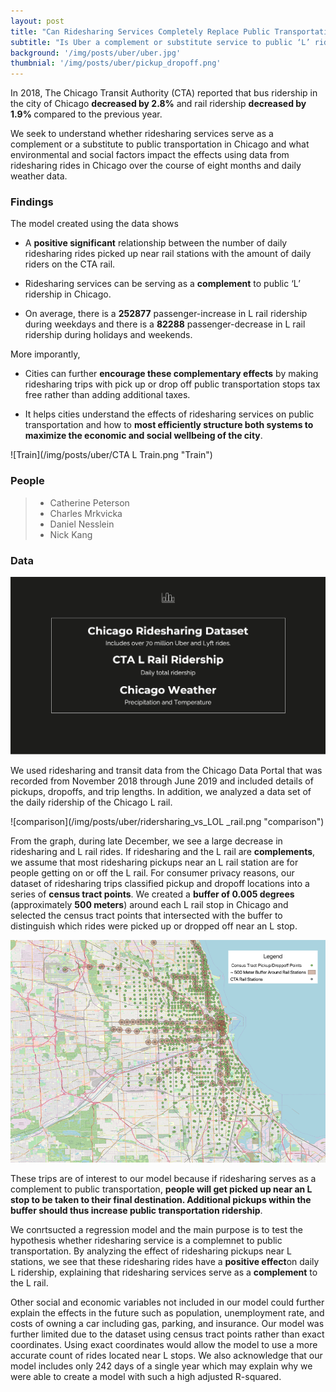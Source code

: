 ```yaml
---
layout: post
title: "Can Ridesharing Services Completely Replace Public Transportation?"
subtitle: "Is Uber a complement or substitute service to public ‘L’ ridership in Chicago?"
background: '/img/posts/uber/uber.jpg'
thumbnial: '/img/posts/uber/pickup_dropoff.png'
---
```

<div class="col-lg-8 col-md-10 mx-auto" markdown="1">

In 2018, The Chicago Transit Authority (CTA) reported that bus ridership in the city of Chicago <strong class="uber">decreased by 2.8%</strong> and rail ridership <strong class="uber">decreased by 1.9% </strong>compared to the previous year. 

 We seek to understand whether ridesharing services serve as a complement or a substitute to public transportation in Chicago and what environmental and social factors impact the effects using data from ridesharing rides in Chicago over the course of eight months and daily weather data. 


<h3> Findings </h3>

The model created using the data shows 

- A <strong class="covid">positive significant</strong> relationship between the number of daily ridesharing rides picked up near rail stations with the amount of daily riders on the CTA rail. 

- Ridesharing services can be serving as a <strong class="covid">complement</strong> to public ‘L’ ridership in Chicago.

- On average, there is a <strong class="covid">252877</strong> passenger-increase in L rail ridership during weekdays and there is a <strong class="uber">82288</strong> passenger-decrease in L rail ridership during holidays and weekends.

More imporantly, 
- Cities can further <strong class="covid">encourage these complementary effects</strong> by making ridesharing trips with pick up or drop off public transportation stops tax free rather than adding additional taxes.

- It helps cities understand the effects of ridesharing services on public transportation and how to <strong class="covid">most efficiently structure both systems to maximize the economic and social wellbeing of the city</strong>. 

 ![Train](/img/posts/uber/CTA L Train.png "Train")

 <h3> People </h3>

 > - Catherine Peterson 
 > - Charles Mrkvicka 
 > - Daniel Nesslein
 > - Nick Kang

 <h3> Data </h3>

![Data](/img/posts/uber/data.png "data")

We used ridesharing and transit data from the Chicago Data Portal that was recorded from November 2018 through June 2019 and included details of pickups, dropoffs, and trip lengths. In addition, we analyzed a data set of the daily ridership of the Chicago L rail. 

![comparison](/img/posts/uber/ridersharing_vs_LOL _rail.png "comparison")

From the graph, during late December, we see a large decrease in ridesharing and L rail rides. If ridesharing and the L rail are <strong class="covid">complements</strong>, we assume that most ridesharing pickups near an L rail station are for people getting on or off the L rail. For consumer privacy reasons, our dataset of ridesharing trips classified pickup and dropoff locations into a series of <strong class="covid">census tract points</strong>. We created a <strong class="covid">buffer of 0.005 degrees</strong> (approximately <strong class="covid">500 meters</strong>) around each L rail stop in Chicago and selected the census tract points that intersected with the buffer to distinguish which rides were picked up or dropped off near an L stop.

![zone](/img/posts/uber/pickup_dropoff.png "zone")

These trips are of interest to our model because if ridesharing serves as a complement to public transportation, <strong class="covid">people will get picked up near an L stop to be taken to their final destination. Additional pickups within the buffer should thus increase public transportation ridership</strong>.

We conrtsucted a regression model and the main purpose is to test the hypothesis whether ridesharing service is a complemnet to public transportation. By analyzing the effect of ridesharing pickups near L stations, we see that these ridesharing rides have a <strong class="covid">positive effect</strong>on daily L ridership, explaining that ridesharing services serve as a <strong class="covid">complement</strong> to the L rail. 

Other social and economic variables not included in our model could further explain the effects in the future such as population, unemployment rate, and costs of owning a car including gas, parking, and insurance. Our model was further limited due to the dataset using census tract points rather than exact coordinates. Using exact coordinates would allow the model to use a more accurate count of rides located near L stops. We also acknowledge that our model includes only 242 days of a single year which may explain why we were able to create a model with such a high adjusted R-squared. 

</div>



